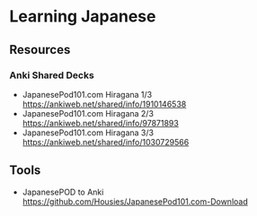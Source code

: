 # Learning Japanese

## Resources

### Anki Shared Decks
- JapanesePod101.com Hiragana 1/3 https://ankiweb.net/shared/info/1910146538
- JapanesePod101.com Hiragana 2/3 https://ankiweb.net/shared/info/97871893
- JapanesePod101.com Hiragana 3/3 https://ankiweb.net/shared/info/1030729566

## Tools

- JapanesePOD to Anki https://github.com/Housies/JapanesePod101.com-Download
